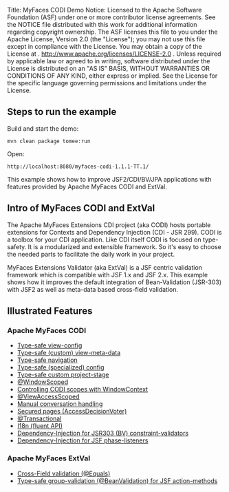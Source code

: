 Title: MyFaces CODI Demo
Notice:    Licensed to the Apache Software Foundation (ASF) under one
           or more contributor license agreements.  See the NOTICE file
           distributed with this work for additional information
           regarding copyright ownership.  The ASF licenses this file
           to you under the Apache License, Version 2.0 (the
           "License"); you may not use this file except in compliance
           with the License.  You may obtain a copy of the License at
           .
             http://www.apache.org/licenses/LICENSE-2.0
           .
           Unless required by applicable law or agreed to in writing,
           software distributed under the License is distributed on an
           "AS IS" BASIS, WITHOUT WARRANTIES OR CONDITIONS OF ANY
           KIND, either express or implied.  See the License for the
           specific language governing permissions and limitations
           under the License.

<h2>Steps to run the example</h2>

Build and start the demo:

    mvn clean package tomee:run

Open:

    http://localhost:8080/myfaces-codi-1.1.1-TT.1/

This example shows how to improve JSF2/CDI/BV/JPA applications with features provided by Apache MyFaces CODI and ExtVal.

<h2>Intro of MyFaces CODI and ExtVal</h2>

The Apache MyFaces Extensions CDI project (aka CODI) hosts portable extensions for Contexts and Dependency Injection (CDI - JSR 299). CODI is a toolbox for your CDI application. Like CDI itself CODI is focused on type-safety. It is a modularized and extensible framework. So it's easy to choose the needed parts to facilitate the daily work in your project.

MyFaces Extensions Validator (aka ExtVal) is a JSF centric validation framework which is compatible with JSF 1.x and JSF 2.x.
This example shows how it improves the default integration of Bean-Validation (JSR-303) with JSF2 as well as meta-data based cross-field validation.


<h2>Illustrated Features</h2>

<h3>Apache MyFaces CODI</h3>

<ul>
    <li><a href="./src/main/java/org/superbiz/myfaces/view/config/Pages.java" target="_blank">Type-safe view-config</a></li>
    <li><a href="./src/main/java/org/superbiz/myfaces/view/InfoPage.java" target="_blank">Type-safe (custom) view-meta-data</a></li>
    <li><a href="./src/main/java/org/superbiz/myfaces/view/MenuBean.java" target="_blank">Type-safe navigation</a></li>
    <li><a href="./src/main/java/org/superbiz/myfaces/CustomJsfModuleConfig.java" target="_blank">Type-safe (specialized) config</a></li>
    <li><a href="./src/main/java/org/superbiz/myfaces/CustomProjectStage.java" target="_blank">Type-safe custom project-stage</a></li>
    <li><a href="./src/main/java/org/superbiz/myfaces/view/UserHolder.java" target="_blank">@WindowScoped</a></li>
    <li><a href="./src/main/java/org/superbiz/myfaces/view/MenuBean.java" target="_blank">Controlling CODI scopes with WindowContext</a></li>
    <li><a href="./src/main/java/org/superbiz/myfaces/view/FeedbackPage.java" target="_blank">@ViewAccessScoped</a></li>
    <li><a href="./src/main/java/org/superbiz/myfaces/view/FeedbackPage.java" target="_blank">Manual conversation handling</a></li>
    <li><a href="./src/main/java/org/superbiz/myfaces/view/security/LoginAccessDecisionVoter.java" target="_blank">Secured pages (AccessDecisionVoter)</a></li>
    <li><a href="./src/main/java/org/superbiz/myfaces/repository/Repository.java" target="_blank">@Transactional</a></li>
    <li><a href="./src/main/java/org/superbiz/myfaces/view/RegistrationPage.java" target="_blank">I18n (fluent API)</a></li>
    <li><a href="./src/main/java/org/superbiz/myfaces/domain/validation/UniqueUserNameValidator.java" target="_blank">Dependency-Injection for JSR303 (BV) constraint-validators</a></li>
    <li><a href="./src/main/java/org/superbiz/myfaces/DebugPhaseListener.java" target="_blank">Dependency-Injection for JSF phase-listeners</a></li>
</ul>

<h3>Apache MyFaces ExtVal</h3>

<ul>
    <li><a href="./src/main/java/org/superbiz/myfaces/view/RegistrationPage.java" target="_blank">Cross-Field validation (@Equals)</a></li>
    <li><a href="./src/main/java/org/superbiz/myfaces/view/RegistrationPage.java" target="_blank">Type-safe group-validation (@BeanValidation) for JSF action-methods</a></li>
</ul>